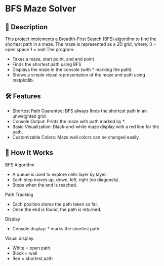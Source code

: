 # BFS Maze Solver
## 📌 Description

This project implements a Breadth-First Search (BFS) algorithm to find the shortest path in a maze.
The maze is represented as a 2D grid, where:
0 = open space
1 = wall
The program:
-  Takes a maze, start point, and end point
-  Finds the shortest path using BFS
-  Displays the maze in the console (with * marking the path)
-  Shows a simple visual representation of the maze and path using matplotlib.

## 🛠 Features

-  Shortest Path Guarantee: BFS always finds the shortest path in an unweighted grid.
-  Console Output: Prints the maze with path marked by *.
-  Basic Visualization: Black-and-white maze display with a red line for the path.
-  Customizable Colors: Maze wall colors can be changed easily.

## 📜 How It Works

BFS Algorithm

-  A queue is used to explore cells layer by layer.
-  Each step moves up, down, left, right (no diagonals).
-  Stops when the end is reached.

Path Tracking

-  Each position stores the path taken so far.
-  Once the end is found, the path is returned.

Display
-  Console display: * marks the shortest path

Visual display:

-  White = open path
-  Black = wall
-  Red = shortest path
